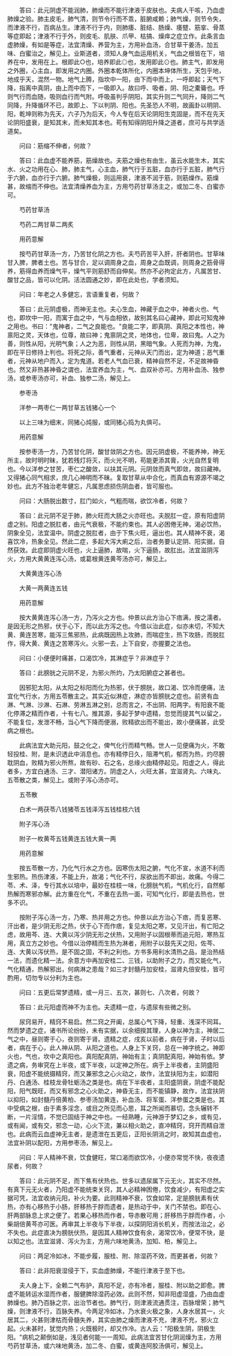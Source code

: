 <!-- { "loadSidebar": true } -->
　　答曰：此元阴虚不能润肺，肺燥而不能行津液于皮肤也。夫病人干咳，乃血虚肺燥之验。肺主皮毛，肺气清，则节令行而不乖，脏腑咸赖；肺气燥，则节令失，而津液不行，百病丛生。津液不行于内，则肺痿、脏结、肠燥、痿躄、筋挛、骨蒸等症即起；津液不行于外，则皮毛、肌肤、爪甲、枯搞、燥痒之症立作。此条言血虚肺燥，有如是等症，法宜清燥、养营为主，方用补血汤，合甘草干姜汤，加五味、白蜜治之，解见上。业斯道者，须知人身气血运用机关，气血之根皆在下，培养在中，发用在上。根即此○也，培养即此◎也，发用即此⊙也。肺主气，即发用之外圈，心主血，即发用之内圈。外圈本乾体所化，内圈本坤体所生，天包乎地，地成乎天，混然一物。地气上腾，指坎中一阳，由下而中而上，一呼即起；天气下降，指离中真阴，由上而中而下，一吸即入。故曰呼、吸者，阴、阳之橐籥也。呼则气行而血随，吸则血行而气附。呼吸虽判乎阴阳，其实升则二气同升，降则二气同降，升降循环不已，故即上、下以判阴、阳也。先圣恐人不明，故画卦以明阴、阳，乾坤则称为先天，六子乃为后天，今人专在后天论阴阳生克固是，而不在先天论阴阳盛衰，是知其末，而未知其本也。苟有知得阴阳升降之道者，庶可与共学适道矣。

　　问曰：筋缩不伸者，何故？

　　答曰：此血虚不能养筋，筋燥故也。夫筋之燥也有由生，虽云水能生木，其实水、火之功用在心、肺，肺主气，心主血，肺气行于五脏，血亦行于五脏，肺气行于六腑，血亦行于六腑。肺气燥极，则运用衰，津液不润于筋，则筋燥作。筋燥甚，故缩而不伸也。法宜清燥养血为主，方用芍药甘草汤主之，或加二冬、白蜜亦可。

　　芍药甘草汤

　　芍药二两甘草二两炙

　　用药意解

　　按芍药甘草汤一方，乃苦甘化阴之方也。夫芍药苦平入肝，肝者阴也。甘草味甘入脾，脾者土也。苦与甘合，足以调周身之血，周身之血既调，则周身之筋骨得养，筋得血养而燥气平，燥气平则筋舒而自伸矣。然亦不必拘定此方，凡属苦甘、酸甘之品，皆可以化阴。活法圆通之妙，即在此处也，学者须知。

　　问曰：年老之人多健忘，言语重复者，何故？

　　答曰：此元阴虚极，而神无主也。夫心生血，神藏于血之中，神者火也、气也，即坎中一阳，而寓于血之中，气与血相依，故别其名曰心藏神，即此可知鬼神之用也。书曰："鬼神者，二气之良能也。"良能二字，即真阴、真阳之本性也，神禀阳之灵，天体也，位尊，故曰神；鬼禀阴之灵，地体也，位卑，故曰鬼。人之为善，则性从阳，光明气象；人之为恶，则性从阴，黑暗气象。人死而为神，为鬼，即在平日修持上判也。将死之际，善气重者，元神从天门而出，定为神道；恶气重者，元神从地户而入，定为鬼道。若老人气血已衰，精神自然不足，不足故神昏也。然又非热甚神昏之谓也，法宜养血为主，气、血双补亦可。方用补血汤、独参汤，或参枣汤亦可，补血、独参二汤，解见上。

　　参枣汤

　　洋参一两枣仁一两甘草五钱猪心一个

　　以上三味为细末，同猪心炖服，或同猪心捣为丸俱可。

　　用药意解

　　按参枣汤一方，乃苦甘化阴，酸甘敛阴之方也。因元阴虚极，不能养神，神无所主，故时明时昧，犹若残灯将灭，而火光不明，苟能更添其膏，火光自然复明也。今以洋参之甘苦，枣仁之酸敛，以扶其元阴。元阴敛而真气即敛，故曰藏神。又得猪心同气相求，庶几心神明而不昧。复取甘草从中合化，而真血有源源不竭之妙也。此方不独治老年健忘，凡属思虑损伤阴血者，皆可服也。

　　问曰：大肠脱出数寸，肛门如火，气粗而喘，欲饮冷者，何故？

　　答曰：此元阴不足于肺，肺火旺而大肠之火亦旺也。夫脱肛一症，原有阳虚阴虚之别。阳虚之脱肛者，由元气衰极，不能约束也。其人必困倦无神，渴必饮热，阴象全见，法宜温中。阴虚之脱肛者，由于下焦火旺，逼出也。其人精神不衰，渴喜饮冷，热象全见。然此二症，多起大泻大痢之后，治者务要认定阴、阳实据，自然获效。此症即阴虚火旺也，火上逼肺，故喘，火下逼肠，故肛出。法宜滋阴泻火，方用大黄黄连泻心汤，或葛根黄连黄芩汤亦可，解见上。

　　大黄黄连泻心汤

　　大黄一两黄连五钱

　　用药意解

　　按大黄黄连泻心汤一方，乃泻火之方也。仲景以此方治心下痞满，按之濡者。是因无形之热邪，伏于心下，而以此方泻之也。今借以治此症，似亦未切，不知大黄、黄连苦寒，能泻三焦邪热，此病既因热上攻肺，而喘症生，热下攻肠，而脱肛作，得大黄、黄连之苦寒泻火。火邪一去，上下自安，亦握要之法也。

　　问曰：小便便时痛甚，口渴饮冷，其淋症乎？非淋症乎？

　　答曰：此膀胱之元阴不足，为邪火所灼，乃太阳腑症之甚者也。

　　因邪犯太阳，从太阳之标阳而化为热邪，伏于膀胱，故口渴、饮冷而便痛，法宜化气行水，方用五苓散主之。其实近似淋症，淋症亦皆膀胱之症也。前贤有血淋、气淋、沙淋、石淋、劳淋五淋之别，总而言之，不出阴、阳两字。有阳衰不能化停滞之精而作者，十有七八。推其源，多起于梦中遗精，忽觉而提其气以留之，不能复位，发泄不畅，当心气下降而便溺，败精欲出而不能出，故小便痛甚，此受病之根也。

　　此病法宜大助元阳，鼓之化之，俾气化行而精气畅。世人一见便痛为火，不敢轻投桂、附，是未识透此中消息也。亦有精停日久，阻滞气机，郁而为热，灼尽膀耽阴血，败精为邪火所熬，故有砂、石之名，总缘火由精停起见。阳虚之人，得此者多，方宜白通汤、三才、潜阳诸方。阴虚之人，火旺太甚，宜滋肾丸、六味丸、五苓散之类，解见上。或附子泻心汤亦可。

　　五苓散

　　白术一两茯苓八钱猪苓五钱泽泻五钱桂枝六钱

　　附子泻心汤

　　附子一枚黄芩五钱黄连五钱大黄一两

　　用药意解

　　按五苓散一方，乃化气行水之方也。因寒伤太阳之腑，气化不宣，水道不利而生邪热。热伤津液，不能上升，故渴；气化不行，尿欲出而不即出，故痛。今得二苓、术、泽，专行其水以培中，最妙在桂枝一味，化膀胱气机，气机化行，自然郁热解而寒邪亦解。此方重在化气，不重在去热一面，可知气化行，即是去热也，世多不识。

　　按附子泻心汤一方，乃寒、热并用之方也。仲景以此方治心下痞，而复恶寒、汗出者，是少阴无形之热，伏于心下而作痞，复见太阳之寒，又见汗出，有亡阳之虑，故用芩、连、大黄以泻少阴无形之伏热，又用附子以固根蒂而追元阳，寒热互用，真立方之妙也。今借以治停精而生热为淋者，用附子以鼓先天之阳，佐芩、连、大黄以泻伏热，是不固之固，不利之利也。方书多用利水清热之品，是治热结一法，而遗化精一法。余意方中再加安桂二、三钱，以助附子之力，而又能化气，气化精通，热解邪出，何病淋之患哉？如三才封髓丹加安桂，滋肾丸倍安桂，皆可酌用，切勿专以分利为主也。

　　问曰：五更后常梦遗精，或一月三、五次，甚则七、八次者，何故？

　　答曰：此元阳虚而神不为主也。夫遗精一症，与遗尿有些微之别。

　　尿窍易开，精窍不易启。然二窍之开阖，总属心气下降，轻重、浅深不同耳。然而梦遗之症，诸书所论纷纷，未有实据，以余细揆其理，人身以神为主，神居二气之中，昼则寄于心，夜则寄于肾。遗精之症，戌亥以前者，病在于肾，子时以后者，病在于心，此人神从阴、从阳之道也。人身上下关窍，总在一神字统之。神即火也，气也，坎中之真阳也。真阳配真阴，神始有主；真阴配真阳，神始有依。梦遗之病，务审究在上半夜，或下半夜，以定神之所在。病于上半夜者，主阴盛阳衰，阳虚不能统摄精窍，而又兼邪念之心火动之，故作，法宜扶阳为主，如潜阳丹、白通汤、桂枝龙骨牡蛎汤之类是也。病在下半夜者，主阳盛阴衰，阴虚不能配阳，阳气既旺，而又有邪念之心火助之，神昏无主，而不能镇静，故作，法宜扶阴以抑阳，如封髓丹倍黄柏、参枣汤加黄连，补血汤、将军蛋、洋参蛋之类是也。其中受病之根，由于素多淫念，或目之所见而心思，耳之所闻而慕切，念头辗转不断，一片淫情，不觉已固结于神之中也。一经熟睡，元神游于梦幻之乡，或有见，或有闻，或有交，邪念一动，心火下流，兼以相火助之，直冲精窍，窍开而精自泄也。此病而云血虚神无主者，是遗泄在五更后，正阳长阴消之时，故知其血虚也，法宜补阴以配阳，方用参枣汤，解见上。

　　问曰：平人精神不衰，饮食健旺，常口渴而欲饮冷，小便亦常觉不快，夜夜遗尿者，何故？

　　答曰：此元阴不足，而下焦有伏热也。世多以遗尿属下元无火，其实不尽然。有真下元无火者，乃阳虚不能统束关窍，其人必精神困倦，饮食减少，有阳虚之实据可凭，法宜收纳元阳，补火为要。此则精神不衰，饮食如常，定是膀胱素有伏热，亦有心移热于小肠，肝移热于脬而遗者，是热动于中，关门不禁也。即在心、肝两部脉息上求之便了。若果心移热而作者，导赤散可用；肝移热于脬而作者，小柴胡倍黄芩亦可医。再审其上半夜与下半夜，以探阴阳消长机关，而按法治之，必不失也。此症直决为膀胱伏热，是因其人精神饮食有余，渴常饮冷，便常不快，是以知之也。法宜滋肾、泻火为主，方用六味地黄汤，加知、柏，解见上。

　　问曰：两足冷如冰，不能步履，服桂、附、除湿药不效，而更甚者，何故？

　　答曰：此非阳衰湿侵于下，实血虚肺燥，不能行津液于至下也。

　　夫人身上下，全赖二气布护，真阳不足，亦有冷者，服桂、附以助之即愈。脾虚不能转运水湿而作者，服健脾除湿药必效。此则不然，知非阳虚湿盛，乃由血虚肺燥也。肺乃百脉之宗，出治节者也。肺气行，则津液流通贯注，百脉增荣；肺气燥，则津液不行，百脉失养。今两足冷如冰，乃水衰火极之象，人身水居其一，火居其二，火甚则津枯而骨髓失养，其实由肺之燥而津液不充，津液不充，邪火立起。火未甚时，犹觉内热；火既极时，却又作冷。古人云："阳极生阴，阴极生阳。"病机之颠倒如是，浅见者何能一一周知。此病法宜苦甘化阴润燥为主，方用芍药甘草汤，或六味地黄汤，加二冬、白蜜，或黄连阿胶汤俱可，解见上。


